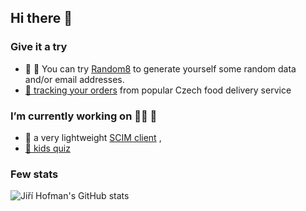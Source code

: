 ## Hi there 👋
### Give it a try
- 🎱 🎲 You can try [Random8](https://github.com/jirihofman/random8) to generate yourself some random data and/or email addresses.
- [🍟 tracking your orders](https://github.com/jirihofman/dali-jsme-jidlo) from popular Czech food delivery service
### I’m currently working on 👨‍💻 🔭
  - 🍓 a very lightweight [SCIM client](https://github.com/jirihofman/strawberry-scim) ,
  - [🥑 kids quiz](https://github.com/jirihofman/avocado)

<!--
**jirihofman/jirihofman** is a ✨ _special_ ✨ repository because its `README.md` (this file) appears on your GitHub profile.

Here are some ideas to get you started:

- 🌱 I’m currently learning ...
- 👯 I’m looking to collaborate on ...
- 🤔 I’m looking for help with ...
- 💬 Ask me about ...
- 📫 How to reach me: ...
- 😄 Pronouns: ...
- ⚡ Fun fact: ...
-->
### Few stats
![Jiří Hofman's GitHub stats](https://github-readme-stats.vercel.app/api?username=jirihofman&show_icons=true&theme=radical)
